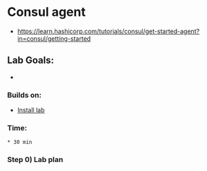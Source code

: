 # Consul agent

* https://learn.hashicorp.com/tutorials/consul/get-started-agent?in=consul/getting-started

## Lab Goals:

* 

### Builds on:
* [Install lab](../lab01)

### Time:
    * 30 min

### Step 0) Lab plan

